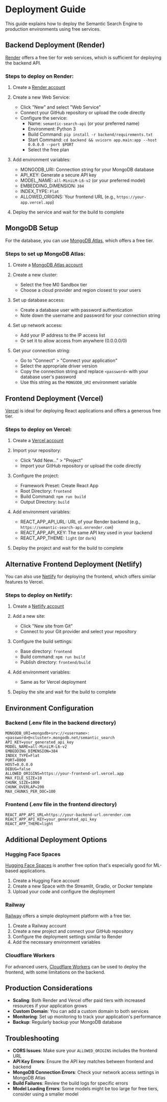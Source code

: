 # Deployment Guide

This guide explains how to deploy the Semantic Search Engine to production environments using free services.

## Backend Deployment (Render)

[Render](https://render.com/) offers a free tier for web services, which is sufficient for deploying the backend API.

### Steps to deploy on Render:

1. Create a [Render account](https://dashboard.render.com/register)

2. Create a new Web Service:
   - Click "New" and select "Web Service"
   - Connect your GitHub repository or upload the code directly
   - Configure the service:
     - Name: `semantic-search-api` (or your preferred name)
     - Environment: Python 3
     - Build Command: `pip install -r backend/requirements.txt`
     - Start Command: `cd backend && uvicorn app.main:app --host 0.0.0.0 --port $PORT`
     - Select the free plan

3. Add environment variables:
   - MONGODB_URI: Connection string for your MongoDB database
   - API_KEY: Generate a secure API key
   - MODEL_NAME: `all-MiniLM-L6-v2` (or your preferred model)
   - EMBEDDING_DIMENSION: `384`
   - INDEX_TYPE: `Flat`
   - ALLOWED_ORIGINS: Your frontend URL (e.g., `https://your-app.vercel.app`)

4. Deploy the service and wait for the build to complete

## MongoDB Setup

For the database, you can use [MongoDB Atlas](https://www.mongodb.com/cloud/atlas), which offers a free tier.

### Steps to set up MongoDB Atlas:

1. Create a [MongoDB Atlas account](https://www.mongodb.com/cloud/atlas/register)

2. Create a new cluster:
   - Select the free M0 Sandbox tier
   - Choose a cloud provider and region closest to your users

3. Set up database access:
   - Create a database user with password authentication
   - Note down the username and password for your connection string

4. Set up network access:
   - Add your IP address to the IP access list
   - Or set it to allow access from anywhere (0.0.0.0/0)

5. Get your connection string:
   - Go to "Connect" > "Connect your application"
   - Select the appropriate driver version
   - Copy the connection string and replace `<password>` with your database user's password
   - Use this string as the `MONGODB_URI` environment variable

## Frontend Deployment (Vercel)

[Vercel](https://vercel.com/) is ideal for deploying React applications and offers a generous free tier.

### Steps to deploy on Vercel:

1. Create a [Vercel account](https://vercel.com/signup)

2. Import your repository:
   - Click "Add New..." > "Project"
   - Import your GitHub repository or upload the code directly

3. Configure the project:
   - Framework Preset: Create React App
   - Root Directory: `frontend`
   - Build Command: `npm run build`
   - Output Directory: `build`

4. Add environment variables:
   - REACT_APP_API_URL: URL of your Render backend (e.g., `https://semantic-search-api.onrender.com`)
   - REACT_APP_API_KEY: The same API key used in your backend
   - REACT_APP_THEME: `light` (or `dark`)

5. Deploy the project and wait for the build to complete

## Alternative Frontend Deployment (Netlify)

You can also use [Netlify](https://www.netlify.com/) for deploying the frontend, which offers similar features to Vercel.

### Steps to deploy on Netlify:

1. Create a [Netlify account](https://app.netlify.com/signup)

2. Add a new site:
   - Click "New site from Git"
   - Connect to your Git provider and select your repository

3. Configure the build settings:
   - Base directory: `frontend`
   - Build command: `npm run build`
   - Publish directory: `frontend/build`

4. Add environment variables:
   - Same as for Vercel deployment

5. Deploy the site and wait for the build to complete

## Environment Configuration

### Backend (.env file in the backend directory)

```
MONGODB_URI=mongodb+srv://<username>:<password>@<cluster>.mongodb.net/semantic_search
API_KEY=your_generated_api_key
MODEL_NAME=all-MiniLM-L6-v2
EMBEDDING_DIMENSION=384
INDEX_TYPE=Flat
PORT=8000
HOST=0.0.0.0
DEBUG=false
ALLOWED_ORIGINS=https://your-frontend-url.vercel.app
MAX_FILE_SIZE=10
CHUNK_SIZE=1000
CHUNK_OVERLAP=200
MAX_CHUNKS_PER_DOC=100
```

### Frontend (.env file in the frontend directory)

```
REACT_APP_API_URL=https://your-backend-url.onrender.com
REACT_APP_API_KEY=your_generated_api_key
REACT_APP_THEME=light
```

## Additional Deployment Options

### Hugging Face Spaces

[Hugging Face Spaces](https://huggingface.co/spaces) is another free option that's especially good for ML-based applications.

1. Create a Hugging Face account
2. Create a new Space with the Streamlit, Gradio, or Docker template
3. Upload your code and configure the deployment

### Railway

[Railway](https://railway.app/) offers a simple deployment platform with a free tier.

1. Create a Railway account
2. Create a new project and connect your GitHub repository
3. Configure the deployment settings similar to Render
4. Add the necessary environment variables

### Cloudflare Workers

For advanced users, [Cloudflare Workers](https://workers.cloudflare.com/) can be used to deploy the frontend, with some limitations on the backend.

## Production Considerations

- **Scaling**: Both Render and Vercel offer paid tiers with increased resources if your application grows
- **Custom Domain**: You can add a custom domain to both services
- **Monitoring**: Set up monitoring to track your application's performance
- **Backup**: Regularly backup your MongoDB database

## Troubleshooting

- **CORS Issues**: Make sure your `ALLOWED_ORIGINS` includes the frontend URL
- **API Key Errors**: Ensure the API key matches between frontend and backend
- **MongoDB Connection Errors**: Check your network access settings in MongoDB Atlas
- **Build Failures**: Review the build logs for specific errors
- **Model Loading Errors**: Some models might be too large for free tiers, consider using a smaller model